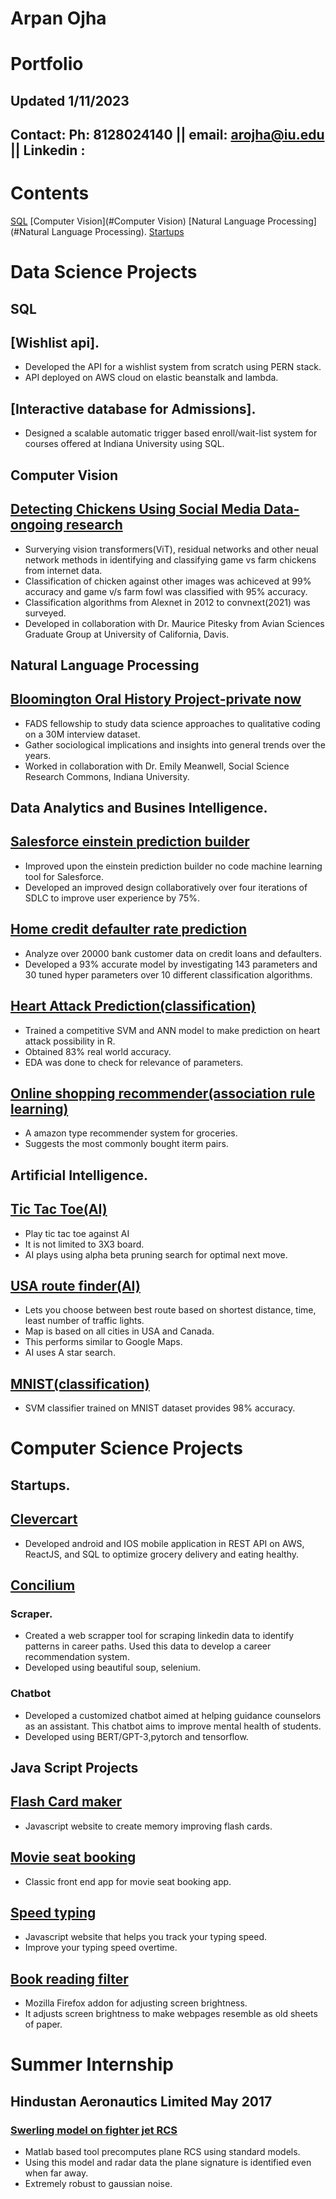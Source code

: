 # Arpan Ojha
# Portfolio
## Updated 1/11/2023 
## Contact: Ph: 8128024140 || email: arojha@iu.edu || Linkedin :  
# Contents
[SQL](#SQL)   [Computer Vision](#Computer Vision)   [Natural Language Processing](#Natural Language Processing).   [Startups](#Startups)
# Data Science Projects
## SQL  

## [Wishlist api].  
* Developed the API for a wishlist system from scratch using PERN stack.
* API deployed on AWS cloud on elastic beanstalk and lambda.  

## [Interactive database for Admissions].  
* Designed a scalable automatic trigger based enroll/wait-list system for courses offered at Indiana University using SQL.  
  
## Computer Vision
## [Detecting Chickens Using Social Media Data- ongoing research](https://github.com/arpanojha/computer-vision/blob/main/final_project/poster.pdf)
* Surverying vision transformers(ViT), residual networks and other neual network methods in identifying and classifying game vs farm chickens from internet data.   
* Classification of chicken against other images was achiceved at 99% accuracy and game v/s farm fowl was classified with 95% accuracy. 
* Classification algorithms from Alexnet in 2012 to convnext(2021) was surveyed. 
* Developed in collaboration with Dr. Maurice Pitesky from Avian Sciences Graduate Group at University of California, Davis. 
  
  
## Natural Language Processing
## [Bloomington Oral History Project-private now](https://github.com/arpanojha/bohp)
* FADS fellowship to study data science approaches to qualitative coding on a 30M interview dataset.   
* Gather sociological implications and insights into general trends over the years.   
* Worked in collaboration with Dr. Emily Meanwell, Social Science Research Commons, Indiana University.
   
## Data Analytics and Busines Intelligence. 
## [Salesforce einstein prediction builder](https://github.com/arpanojha/einstein_prediction_builder/blob/main/EPB%20Team%201%20Final%20Presentation.pdf)
* Improved upon the einstein prediction builder no code machine learning tool for Salesforce.
* Developed an improved design collaboratively over four iterations of SDLC to improve user experience by 75%. 

## [Home credit defaulter rate prediction]()
* Analyze over 20000 bank customer data on credit loans and defaulters.
* Developed a 93% accurate model by investigating 143 parameters and 30 tuned hyper parameters over 10 different classification algorithms.


## [Heart Attack Prediction(classification)](https://github.com/arpanojha/Artificial_Intelligence/tree/main/heart_attack_prediction)
* Trained a competitive SVM and ANN model to make prediction on heart attack possibility in R. 
* Obtained 83% real world accuracy.
* EDA was done to check for relevance of parameters. 

## [Online shopping recommender(association rule learning)](https://github.com/arpanojha/Artificial_Intelligence/tree/main/Market_basket_optimization)
* A amazon type recommender system for groceries. 
* Suggests the most commonly bought iterm pairs. 
  
  
## Artificial Intelligence. 
## [Tic Tac Toe(AI)](https://github.com/arpanojha/Artificial_Intelligence/tree/main/misere_tic_tac_toe)
* Play tic tac toe against AI 
* It is not limited to 3X3 board. 
* AI plays using alpha beta pruning search for optimal next move. 

## [USA route finder(AI)](https://github.com/arpanojha/Artificial_Intelligence/tree/main/USA_route_finder)
* Lets you choose between best route based on shortest distance, time, least number of traffic lights.
* Map is based on all cities in USA and Canada. 
* This performs similar to Google Maps. 
* AI uses A star search. 

## [MNIST(classification)](https://github.com/arpanojha/MNIST/tree/master/SVM)
* SVM classifier trained on MNIST dataset provides 98% accuracy. 

# Computer Science Projects
  
## Startups. 
## [Clevercart](https://www.clevercart.app)  
* Developed android and IOS mobile application in REST API on AWS, ReactJS, and SQL to optimize grocery delivery and eating healthy.     
  
## [Concilium]()   
### Scraper. 
* Created a web scrapper tool for scraping linkedin data to identify patterns in career paths. Used this data to develop a career recommendation system.
* Developed using beautiful soup, selenium.  
### Chatbot   
* Developed a customized chatbot aimed at helping guidance counselors as an assistant. This chatbot aims to improve mental health of students.   
* Developed using BERT/GPT-3,pytorch and tensorflow.   
  
## Java Script Projects   
## [Flash Card maker](https://arpanojha.github.io/flash_cards/)  
* Javascript website to create memory improving flash cards.    

## [Movie seat booking](https://arpanojha.github.io/movie_seat_booking/) 
* Classic front end app for movie seat booking app.      

## [Speed typing](https://arpanojha.github.io/speed_typing/)  
* Javascript website that helps you track your typing speed.  
* Improve your typing speed overtime.    

## [Book reading filter](https://addons.mozilla.org/en-US/firefox/addon/sepia_filter/)
* Mozilla Firefox addon for adjusting screen brightness. 
* It adjusts screen brightness to make webpages resemble as old sheets of paper. 

# Summer Internship 
## Hindustan Aeronautics Limited May 2017
### [Swerling model on fighter jet RCS](https://github.com/arpanojha/Swerling_Model) 
* Matlab based tool precomputes plane RCS using standard models.
* Using this model and radar data the plane signature is identified even  when far away.
* Extremely robust to gaussian noise. 
